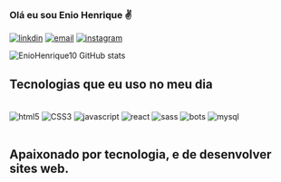 ### Olá eu sou Enio Henrique ✌️

[![linkdin](https://img.shields.io/badge/LinkedIn-0077B5?style=for-the-badge&logo=linkedin&logoColor=white)](https://www.linkedin.com/in/enio-henrique-a5279520b/)
[![email](	https://img.shields.io/badge/Gmail-D14836?style=for-the-badge&logo=gmail&logoColor=white)](https://eniohenrique21@gmail.com)
[![instagram](https://img.shields.io/badge/Instagram-E4405F?style=for-the-badge&logo=instagram&logoColor=white)](https://instagram.com/eniohenri)

![EnioHenrique10 GitHub stats](https://github-readme-stats.vercel.app/api?username=eniohenrique10&show_icons=true&theme=radical)

## Tecnologias que eu uso no meu dia 

<div style="display: inline_block"><br/>
<img align="center" alt="html5" src="https://img.shields.io/badge/HTML-239120?style=for-the-badge&logo=html5&logoColor=white">
<img align="center" alt="CSS3" src="https://img.shields.io/badge/CSS-239120?&style=for-the-badge&logo=css3&logoColor=white">
<img align="center" alt="javascript" src="https://img.shields.io/badge/JavaScript-F7DF1E?style=for-the-badge&logo=javascript&logoColor=black">
<img align="center" alt="react" src="https://img.shields.io/badge/React-20232A?style=for-the-badge&logo=react&logoColor=61DAFB">
<img align="center" alt="sass" src="https://img.shields.io/badge/Sass-CC6699?style=for-the-badge&logo=sass&logoColor=white">
<img align="center" alt="bots" src="https://img.shields.io/badge/Bootstrap-563D7C?style=for-the-badge&logo=bootstrap&logoColor=white">
<img align="center" alt="mysql" src="https://img.shields.io/badge/MySQL-00000F?style=for-the-badge&logo=mysql&logoColor=white">
</div> <br/>

## Apaixonado por tecnologia, e de desenvolver sites web.
